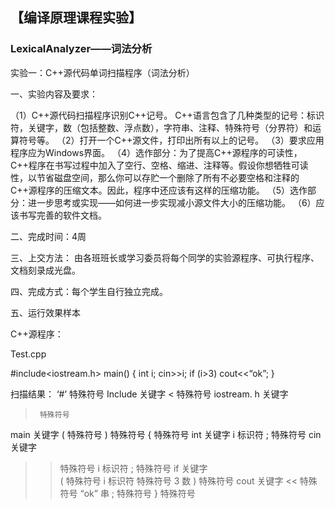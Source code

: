 ## 【编译原理课程实验】                                       
### LexicalAnalyzer——词法分析 


实验一：C++源代码单词扫描程序（词法分析）


一、实验内容及要求：

（1）C++源代码扫描程序识别C++记号。
       C++语言包含了几种类型的记号：标识符，关键字，数（包括整数、浮点数），字符串、注释、特殊符号（分界符）和运算符号等。
（2）打开一个C++源文件，打印出所有以上的记号。
（3）要求应用程序应为Windows界面。
（4）选作部分：为了提高C++源程序的可读性，C++程序在书写过程中加入了空行、空格、缩进、注释等。假设你想牺牲可读性，以节省磁盘空间，那么你可以存贮一个删除了所有不必要空格和注释的C++源程序的压缩文本。因此，程序中还应该有这样的压缩功能。
（5）选作部分：进一步思考或实现——如何进一步实现减小源文件大小的压缩功能。
（6）应该书写完善的软件文档。

二、完成时间：4周

三、上交方法：
    由各班班长或学习委员将每个同学的实验源程序、可执行程序、文档刻录成光盘。

四、完成方式：每个学生自行独立完成。


五、运行效果样本

C++源程序：

Test.cpp

#include<iostream.h>
main()
{
   int i;
   cin>>i;
   if (i>3) cout<<“ok”;
}


扫描结果：
‘#’       特殊符号
Include    关键字
<      特殊符号
iostream. h    关键字
>      特殊符号      
main    关键字
(        特殊符号
)        特殊符号
{      特殊符号
int    关键字
 i      标识符
;       特殊符号
cin   关键字
>>    特殊符号
i       标识符
;       特殊符号
if      关键字       
(       特殊符号
i       标识符
>      特殊符号
3       数
)        特殊符号
cout   关键字
<<     特殊符号
“ok”   串
;        特殊符号
}        特殊符号

